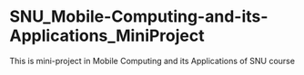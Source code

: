 # SNU_Mobile-Computing-and-its-Applications_MiniProject
This is mini-project in Mobile Computing and its Applications of SNU course
